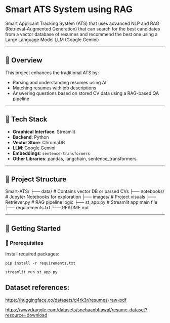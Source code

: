 # Smart ATS System using RAG

Smart Applicant Tracking System (ATS) that uses advanced NLP and RAG (Retrieval-Augmented Generation) that can search for the best candidates from a vector database of resumes and recommend the best one using a Large Language Model LLM (Google Gemini)

---


## 📌 Overview

This project enhances the traditional ATS by:
- Parsing and understanding resumes using AI
- Matching resumes with job descriptions
- Answering questions based on stored CV data using a RAG-based QA pipeline

---

## 🧠 Tech Stack

- **Graphical Interface**: Streamlit
- **Backend**: Python
- **Vector Store**: ChromaDB
- **LLM**: Google Gemini
- **Embeddings**: `sentence-transformers`
- **Other Libraries**: pandas, langchain, sentence_transformers.

---

## 📂 Project Structure

Smart-ATS/
├── data/ # Contains vector DB or parsed CVs
├── notebooks/ # Jupyter Notebooks for exploration
├── images/ # Project visuals
├── Retriever.py # RAG pipeline logic
├── st_app.py # Streamlit app main file
├── requirements.txt
└── README.md


---

## 🚀 Getting Started

### 🔧 Prerequisites

Install required packages:

`pip install -r requirements.txt`

`streamlit run st_app.py`




## Dataset references:

https://huggingface.co/datasets/d4rk3r/resumes-raw-pdf

https://www.kaggle.com/datasets/snehaanbhawal/resume-dataset?resource=download
